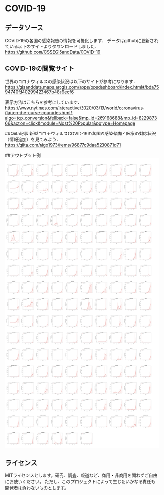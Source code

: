 # COVID-19

## データソース
COVID-19の各国の感染報告の情報を可視化します．
データはgithubに更新されている以下のサイトよりダウンロードしました．
https://github.com/CSSEGISandData/COVID-19

## COVID-19の閲覧サイト
世界のコロナウィルスの感染状況は以下のサイトが参考になります．
https://gisanddata.maps.arcgis.com/apps/opsdashboard/index.html#/bda7594740fd40299423467b48e9ecf6


表示方法はこちらを参考にしています．
https://www.nytimes.com/interactive/2020/03/19/world/coronavirus-flatten-the-curve-countries.html?algo=top_conversion&fellback=false&imp_id=269168688&imp_id=822987366&action=click&module=Most%20Popular&pgtype=Homepage

##Qiita記事
新型コロナウィルスCOVID-19の各国の感染傾向と医療の対応状況（情報追加）を見てみよう．
https://qiita.com/nigo1973/items/96877c9daa5230871d71

##アウトプット例
![sample](https://github.com/shirokawakita/COVID-19/blob/master/2020-03-22_COVID-19_timeseries.jpg)

## ライセンス
MITライセンスとします。研究、調査、報道など、商用・非商用を問わずご自由にお使いください。
ただし、このプロジェクトによって生じたいかなる責任も開発者は負わないものとします。
